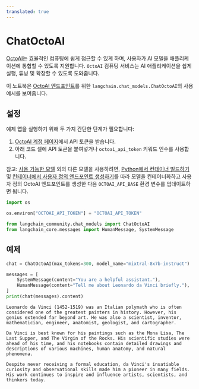 ```yaml
---
translated: true
---
```


# ChatOctoAI

[OctoAI](https://docs.octoai.cloud/docs)는 효율적인 컴퓨팅에 쉽게 접근할 수 있게 하며, 사용자가 AI 모델을 애플리케이션에 통합할 수 있도록 지원합니다. `OctoAI` 컴퓨팅 서비스는 AI 애플리케이션을 쉽게 실행, 튜닝 및 확장할 수 있도록 도와줍니다.

이 노트북은 [OctoAI 엔드포인트](https://octoai.cloud/text)를 위한 `langchain.chat_models.ChatOctoAI`의 사용 예시를 보여줍니다.

## 설정

예제 앱을 실행하기 위해 두 가지 간단한 단계가 필요합니다:

1. [OctoAI 계정 페이지](https://octoai.cloud/settings)에서 API 토큰을 받습니다.
2. 아래 코드 셀에 API 토큰을 붙여넣거나 `octoai_api_token` 키워드 인수를 사용합니다.

참고: [사용 가능한 모델](https://octoai.cloud/text?selectedTags=Chat) 외의 다른 모델을 사용하려면, [Python에서 컨테이너 빌드하기](https://octo.ai/docs/bring-your-own-model/advanced-build-a-container-from-scratch-in-python) 및 [컨테이너에서 사용자 정의 엔드포인트 생성하기](https://octo.ai/docs/bring-your-own-model/create-custom-endpoints-from-a-container/create-custom-endpoints-from-a-container)를 따라 모델을 컨테이너화하고 사용자 정의 OctoAI 엔드포인트를 생성한 다음 `OCTOAI_API_BASE` 환경 변수를 업데이트하면 됩니다.

```python
import os

os.environ["OCTOAI_API_TOKEN"] = "OCTOAI_API_TOKEN"
```

```python
from langchain_community.chat_models import ChatOctoAI
from langchain_core.messages import HumanMessage, SystemMessage
```

## 예제

```python
chat = ChatOctoAI(max_tokens=300, model_name="mixtral-8x7b-instruct")
```

```python
messages = [
    SystemMessage(content="You are a helpful assistant."),
    HumanMessage(content="Tell me about Leonardo da Vinci briefly."),
]
print(chat(messages).content)
```

```output
Leonardo da Vinci (1452-1519) was an Italian polymath who is often considered one of the greatest painters in history. However, his genius extended far beyond art. He was also a scientist, inventor, mathematician, engineer, anatomist, geologist, and cartographer.

Da Vinci is best known for his paintings such as the Mona Lisa, The Last Supper, and The Virgin of the Rocks. His scientific studies were ahead of his time, and his notebooks contain detailed drawings and descriptions of various machines, human anatomy, and natural phenomena.

Despite never receiving a formal education, da Vinci's insatiable curiosity and observational skills made him a pioneer in many fields. His work continues to inspire and influence artists, scientists, and thinkers today.
```
